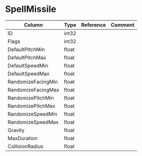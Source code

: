 # SpellMissile

| Column | Type | Reference | Comment |
|--------|------|-----------|---------|
|ID|int32|||
|Flags|int32|||
|DefaultPitchMin|float|||
|DefaultPitchMax|float|||
|DefaultSpeedMin|float|||
|DefaultSpeedMax|float|||
|RandomizeFacingMin|float|||
|RandomizeFacingMax|float|||
|RandomizePitchMin|float|||
|RandomizePitchMax|float|||
|RandomizeSpeedMin|float|||
|RandomizeSpeedMax|float|||
|Gravity|float|||
|MaxDuration|float|||
|CollisionRadius|float|||

